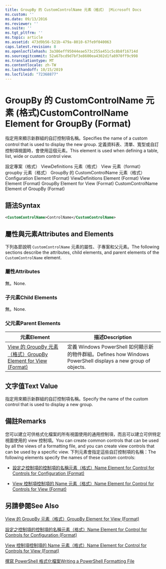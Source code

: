 ```yaml
---
title: GroupBy 的 CustomControlName 元素（格式） |Microsoft Docs
ms.custom: ''
ms.date: 09/13/2016
ms.reviewer: ''
ms.suite: ''
ms.tgt_pltfrm: ''
ms.topic: article
ms.assetid: 473d9b56-521b-479a-8010-67fe9f040063
caps.latest.revision: 8
ms.openlocfilehash: 3a386eff95044eae573c255a451c5c8b8f16714d
ms.sourcegitcommit: 52a67bcd9d7bf3e8600ea4302d1fa8970ff9c998
ms.translationtype: MT
ms.contentlocale: zh-TW
ms.lasthandoff: 10/15/2019
ms.locfileid: "72368877"
---
```

# <a name="customcontrolname-element-for-groupby-format"></a><span data-ttu-id="8a78a-102">GroupBy 的 CustomControlName 元素 (格式)</span><span class="sxs-lookup"><span data-stu-id="8a78a-102">CustomControlName Element for GroupBy (Format)</span></span>

<span data-ttu-id="8a78a-103">指定用來顯示新群組的自訂控制項名稱。</span><span class="sxs-lookup"><span data-stu-id="8a78a-103">Specifies the name of a custom control that is used to display the new group.</span></span> <span data-ttu-id="8a78a-104">定義資料表、清單、寬型或自訂控制項視圖時，會使用這個元素。</span><span class="sxs-lookup"><span data-stu-id="8a78a-104">This element is used when defining a table, list, wide or custom control view.</span></span>

<span data-ttu-id="8a78a-105">設定專案（格式） ViewDefinitions 元素（格式） View 元素（format） groupby 元素（格式） GroupBy 的 CustomControlName 元素（格式）</span><span class="sxs-lookup"><span data-stu-id="8a78a-105">Configuration Element (Format) ViewDefinitions Element (Format) View Element (Format) GroupBy Element for View (Format) CustomControlName Element of GroupBy (Format)</span></span>

## <a name="syntax"></a><span data-ttu-id="8a78a-106">語法</span><span class="sxs-lookup"><span data-stu-id="8a78a-106">Syntax</span></span>

```xml
<CustomControlName>ControlName</CustomControlName>
```

## <a name="attributes-and-elements"></a><span data-ttu-id="8a78a-107">屬性與元素</span><span class="sxs-lookup"><span data-stu-id="8a78a-107">Attributes and Elements</span></span>

<span data-ttu-id="8a78a-108">下列各節說明 `CustomControlName` 元素的屬性、子專案和父元素。</span><span class="sxs-lookup"><span data-stu-id="8a78a-108">The following sections describe the attributes, child elements, and parent elements of the `CustomControlName` element.</span></span>

### <a name="attributes"></a><span data-ttu-id="8a78a-109">屬性</span><span class="sxs-lookup"><span data-stu-id="8a78a-109">Attributes</span></span>

<span data-ttu-id="8a78a-110">無。</span><span class="sxs-lookup"><span data-stu-id="8a78a-110">None.</span></span>

### <a name="child-elements"></a><span data-ttu-id="8a78a-111">子元素</span><span class="sxs-lookup"><span data-stu-id="8a78a-111">Child Elements</span></span>

<span data-ttu-id="8a78a-112">無。</span><span class="sxs-lookup"><span data-stu-id="8a78a-112">None.</span></span>

### <a name="parent-elements"></a><span data-ttu-id="8a78a-113">父元素</span><span class="sxs-lookup"><span data-stu-id="8a78a-113">Parent Elements</span></span>

|<span data-ttu-id="8a78a-114">元素</span><span class="sxs-lookup"><span data-stu-id="8a78a-114">Element</span></span>|<span data-ttu-id="8a78a-115">描述</span><span class="sxs-lookup"><span data-stu-id="8a78a-115">Description</span></span>|
|-------------|-----------------|
|[<span data-ttu-id="8a78a-116">View 的 GroupBy 元素（格式）</span><span class="sxs-lookup"><span data-stu-id="8a78a-116">GroupBy Element for View (Format)</span></span>](./groupby-element-for-view-format.md)|<span data-ttu-id="8a78a-117">定義 Windows PowerShell 如何顯示新的物件群組。</span><span class="sxs-lookup"><span data-stu-id="8a78a-117">Defines how Windows PowerShell displays a new group of objects.</span></span>|

## <a name="text-value"></a><span data-ttu-id="8a78a-118">文字值</span><span class="sxs-lookup"><span data-stu-id="8a78a-118">Text Value</span></span>

<span data-ttu-id="8a78a-119">指定用來顯示新群組的自訂控制項名稱。</span><span class="sxs-lookup"><span data-stu-id="8a78a-119">Specify the name of the custom control that is used to display a new group.</span></span>

## <a name="remarks"></a><span data-ttu-id="8a78a-120">備註</span><span class="sxs-lookup"><span data-stu-id="8a78a-120">Remarks</span></span>

<span data-ttu-id="8a78a-121">您可以建立可供格式化檔案的所有視圖使用的通用控制項，而且可以建立可供特定視圖使用的 view 控制項。</span><span class="sxs-lookup"><span data-stu-id="8a78a-121">You can create common controls that can be used by all the views of a formatting file, and you can create view controls that can be used by a specific view.</span></span> <span data-ttu-id="8a78a-122">下列元素會指定這些自訂控制項的名稱：</span><span class="sxs-lookup"><span data-stu-id="8a78a-122">The following elements specify the names of these custom controls:</span></span>

- [<span data-ttu-id="8a78a-123">設定之控制項的控制項的名稱元素（格式）</span><span class="sxs-lookup"><span data-stu-id="8a78a-123">Name Element for Control for Controls for Configuration (Format)</span></span>](./name-element-for-control-for-controls-for-configuration-format.md)

- [<span data-ttu-id="8a78a-124">View 控制項控制項的 Name 元素（格式）</span><span class="sxs-lookup"><span data-stu-id="8a78a-124">Name Element for Control for Controls for View (Format)</span></span>](./name-element-for-control-for-controls-for-view-format.md)

## <a name="see-also"></a><span data-ttu-id="8a78a-125">另請參閱</span><span class="sxs-lookup"><span data-stu-id="8a78a-125">See Also</span></span>

[<span data-ttu-id="8a78a-126">View 的 GroupBy 元素（格式）</span><span class="sxs-lookup"><span data-stu-id="8a78a-126">GroupBy Element for View (Format)</span></span>](./groupby-element-for-view-format.md)

[<span data-ttu-id="8a78a-127">設定之控制項的控制項的名稱元素（格式）</span><span class="sxs-lookup"><span data-stu-id="8a78a-127">Name Element for Control for Controls for Configuration (Format)</span></span>](./name-element-for-control-for-controls-for-configuration-format.md)

[<span data-ttu-id="8a78a-128">View 控制項控制項的 Name 元素（格式）</span><span class="sxs-lookup"><span data-stu-id="8a78a-128">Name Element for Control for Controls for View (Format)</span></span>](./name-element-for-control-for-controls-for-view-format.md)

[<span data-ttu-id="8a78a-129">撰寫 PowerShell 格式化檔案</span><span class="sxs-lookup"><span data-stu-id="8a78a-129">Writing a PowerShell Formatting File</span></span>](./writing-a-powershell-formatting-file.md)
